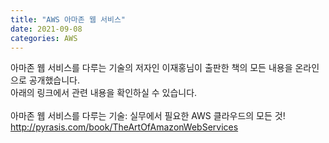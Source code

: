```yaml
---
title: "AWS 아마존 웹 서비스"
date: 2021-09-08
categories: AWS
---
```

아마존 웹 서비스를 다루는 기술의 저자인 이재홍님이 출판한 책의 모든 내용을 온라인으로 공개했습니다. <br>
아래의 링크에서 관련 내용을 확인하실 수 있습니다.<br>
<br>
아마존 웹 서비스를 다루는 기술: 실무에서 필요한 AWS 클라우드의 모든 것!<br>
<a href="http://pyrasis.com/book/TheArtOfAmazonWebServices">
http://pyrasis.com/book/TheArtOfAmazonWebServices
</a>
